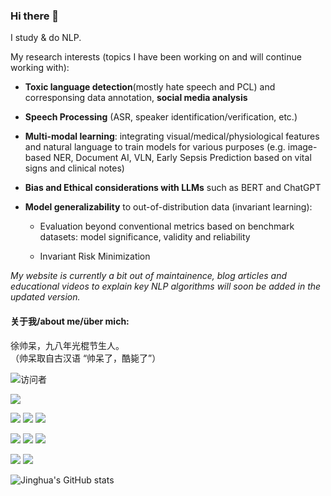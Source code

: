 ### Hi there 👋

I study & do NLP. 

My research interests (topics I have been working on and will continue working with):

* __Toxic language detection__(mostly hate speech and PCL) and corresponsing data annotation, __social media analysis__

* __Speech Processing__ (ASR, speaker identification/verification, etc.)

* __Multi-modal learning__: integrating visual/medical/physiological features and natural language to train models for various purposes (e.g. image-based NER, Document AI, VLN, Early Sepsis Prediction based on vital signs and clinical notes)

* __Bias and Ethical considerations with LLMs__ such as BERT and ChatGPT

* __Model generalizability__ to out-of-distribution data (invariant learning):
  
  * Evaluation beyond conventional metrics based on benchmark datasets: model significance, validity and reliability
  
  * Invariant Risk Minimization

_My website is currently a bit out of maintainence, blog articles and educational videos to explain key NLP algorithms will soon be added in the updated version._

#### 关于我/about me/über mich:<br>
徐帅呆，九八年光棍节生人。<br>
（帅呆取自古汉语 “帅呆了，酷毙了”）

![访问者](https://visitor-badge.glitch.me/badge?page_id=JINHXu)

![](https://img.shields.io/badge/Language-Python-orange)  

![](https://img.shields.io/badge/Language-R-blue)
![](https://img.shields.io/badge/Language-Java-red)
![](https://img.shields.io/badge/Language-Julia-purple)  

![](https://img.shields.io/badge/Language-SQL-blue)
![](https://img.shields.io/badge/Language-XQuery-yellow)
![](https://img.shields.io/badge/Language-Cypher-green)  


![](https://img.shields.io/badge/Language-C-blue)
![](https://img.shields.io/badge/Language-Prolog-red)  


![Jinghua's GitHub stats](https://github-readme-stats.vercel.app/api?username=JINHXu&show_icons=true&theme=radical&cache_seconds=200*300)

<!--
![Top Langs](https://github-readme-stats.vercel.app/api/top-langs/?username=JINHXu&langs_count=8)

--!>


<!--
**JINHXu/JINHXu** is a ✨ _special_ ✨ repository because its `README.md` (this file) appears on your GitHub profile.

Here are some ideas to get you started:

I recently wrote a short review on __text-based \& image-based NER__. \[[pdf](https://drive.google.com/file/d/1TvvJaq2yK0qPxE2RNb0_O2y_me5b82xS/view?usp=sharing)\]

I recently wrote a short review on __text-based \& image-based NER__. \[[pdf](https://drive.google.com/file/d/1TvvJaq2yK0qPxE2RNb0_O2y_me5b82xS/view?usp=sharing)\]


No more news. I'm on vacation. 

More shits to come after vacation. 


- 🔭 I’m currently working on ...
- 🌱 I’m currently learning ...
- 👯 I’m looking to collaborate on ...
- 🤔 I’m looking for help with ...
- 💬 Ask me about ...
- 📫 How to reach me: ...
- 😄 Pronouns: ...
- ⚡ Fun fact: ...
-->
